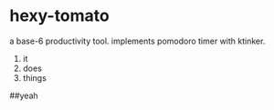 # hexy-tomato

a base-6 productivity tool.
implements pomodoro timer with ktinker.
1. it
2. does
3. things

##yeah
